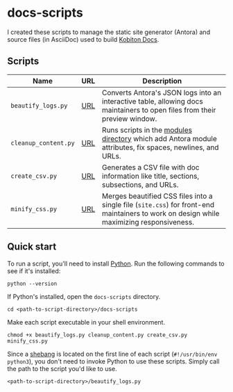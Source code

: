 # docs-scripts

I created these scripts to manage the static site generator (Antora) and source files (in AsciiDoc) used to build [Kobiton Docs](https://docs.kobiton.com/).

## Scripts

| Name                 | URL                                       | Description                                                                                                                              |
|----------------------|-------------------------------------------|------------------------------------------------------------------------------------------------------------------------------------------|
| `beautify_logs.py`   | [URL](scripts/beautify_logs.py)           | Converts Antora's JSON logs into an interactive table, allowing docs maintainers to open files from their preview window.                |
| `cleanup_content.py` | [URL](scripts/cleanup_content.py)         | Runs scripts in the [modules directory](./modules) which add Antora module attributes, fix spaces, newlines, and URLs.                   |
| `create_csv.py`      | [URL](scripts/create_csv.py)              | Generates a CSV file with doc information like title, sections, subsections, and URLs.                                                   |
| `minify_css.py`      | [URL](scripts/minify_css.py)              | Merges beautified CSS files into a single file (`site.css`) for front-end maintainers to work on design while maximizing responsiveness. |


## Quick start

To run a script, you'll need to install [Python](https://www.python.org/downloads/). Run the following commands to see if it's installed:

```plaintext
python --version
```

If Python's installed, open the `docs-scripts` directory.

```shell
cd <path-to-script-directory>/docs-scripts
```

Make each script executable in your shell environment.

```shell
chmod +x beautify_logs.py cleanup_content.py create_csv.py minify_css.py
```

Since a [shebang](https://en.wikipedia.org/wiki/Shebang_(Unix)) is located on the first line of each script (`#!/usr/bin/env python3`), you don't need to invoke Python to use these scripts. Simply call the path to the script you'd like to use.

```shell
<path-to-script-directory>/beautify_logs.py
```
